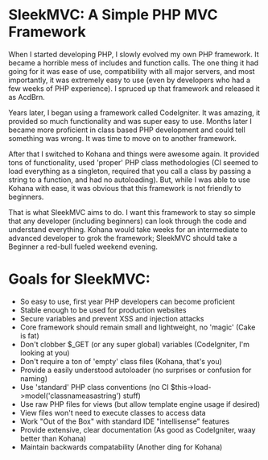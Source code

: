 SleekMVC: A Simple PHP MVC Framework
===

When I started developing PHP, I slowly evolved my own PHP framework. It became a horrible mess of
includes and function calls. The one thing it had going for it was ease of use, compatibility with
all major servers, and most importantly, it was extremely easy to use (even by developers who had
a few weeks of PHP experience). I spruced up that framework and released it as AcdBrn.

Years later, I began using a framework called CodeIgniter. It was amazing, it provided so much
functionality and was super easy to use. Months later I became more proficient in class based PHP
development and could tell something was wrong. It was time to move on to another framework.

After that I switched to Kohana and things were awesome again. It provided tons of functionality,
used 'proper' PHP class methodologies (CI seemed to load everything as a singleton, required that
you call a class by passing a string to a function, and had no autoloading). But, while I was able
to use Kohana with ease, it was obvious that this framework is not friendly to beginners.

That is what SleekMVC aims to do. I want this framework to stay so simple that any developer
(including beginners) can look through the code and understand everything. Kohana would take weeks
for an intermediate to advanced developer to grok the framework; SleekMVC should take a Beginner
a red-bull fueled weekend evening.

Goals for SleekMVC:
==
* So easy to use, first year PHP developers can become proficient
* Stable enough to be used for production websites
* Secure variables and prevent XSS and injection attacks
* Core framework should remain small and lightweight, no 'magic' (Cake is fat)
* Don't clobber $_GET (or any super global) variables (CodeIgniter, I'm looking at you)
* Don't require a ton of 'empty' class files (Kohana, that's you)
* Provide a easily understood autoloader (no surprises or confusion for naming)
* Use 'standard' PHP class conventions (no CI $this->load->model('classnameasastring') stuff)
* Use raw PHP files for views (but allow template engine usage if desired)
* View files won't need to execute classes to access data
* Work "Out of the Box" with standard IDE "intellisense" features
* Provide extensive, clear documentation (As good as CodeIgniter, waay better than Kohana)
* Maintain backwards compatability (Another ding for Kohana)
